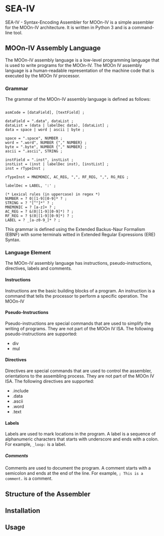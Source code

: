 # SEA-IV

SEA-IV - Syntax-Encoding Assembler for MOOn-IV is a simple assembler for the MOOn-IV architecture. It is written in Python 3 and is a command-line tool.

## MOOn-IV Assembly Language

The MOOn-IV assembly language is a low-level programming language that is used to write programs for the MOOn-IV. The MOOn IV assembly language is a human-readable representation of the machine code that is executed by the MOOn IV processor.

### Grammar

The grammar of the MOOn-IV assembly language is defined as follows:

```EBNF

asmCode = [dataField], [textField] ;

dataField = ".data", dataList ;
dataList = (data | labelDec data), [dataList] ;
data = space | word | ascii | byte ;

space = ".space", NUMBER ;
word = ".word", NUMBER {"," NUMBER} ;
byte = ".byte", NUMBER {"," NUMBER} ;
ascii = ".ascii", STRING ;

instField = ".inst", instList ;
instList = (inst | labelDec inst), [instList] ;
inst = rTypeInst ;

rTypeInst = MNEMONIC, AC_REG, ",", RF_REG, ",", RG_REG ;

labelDec = LABEL, ':' ;

(* Lexical rules (in uppercase) in regex *)
NUMBER = ? 0|[1-9][0-9]* ? ;
STRING = ? "[^"]*" ? ;
MNEMONIC = ? [a-z]+ ? ;
AC_REG = ? &(0|[1-9][0-9]*) ? ;
RF_REG = ? $(0|[1-9][0-9]*) ? ;
LABEL = ? _[a-z0-9_]* ? ;

```

This grammar is defined using the Extended Backus-Naur Formalism (EBNF) with some terminals witted in Extended Regular Expressions (ERE) Syntax.

### Language Element

The MOOn-IV assembly language has instructions, pseudo-instructions, directives, labels and comments.

#### Instructions

Instructions are the basic building blocks of a program. An instruction is a command that tells the processor to perform a specific operation. The MOOn-IV

#### Pseudo-Instructions

Pseudo-instructions are special commands that are used to simplify the writing of programs. They are not part of the MOOn IV ISA. The following pseudo-instructions are supported:

- div
- mul

#### Directives

Directives are special commands that are used to control the assembler, orientations to the assembling process. They are not part of the MOOn IV ISA. The following directives are supported:

- .include
- .data
- .ascii
- .word
- .text

#### Labels

Labels are used to mark locations in the program. A label is a sequence of alphanumeric characters that starts with underscore and ends with a colon. For example, `_loop:` is a label.

##### Comments

Comments are used to document the program. A comment starts with a semicolon and ends at the end of the line. For example, `; This is a comment.` is a comment.

<!-- todo: complete -->
## Structure of the Assembler

## Installation

## Usage
